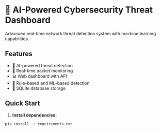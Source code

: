 # 🚀 AI-Powered Cybersecurity Threat Dashboard

Advanced real-time network threat detection system with machine learning capabilities.

## Features
- 🤖 AI-powered threat detection
- 📡 Real-time packet monitoring
- 📊 Web dashboard with API
- 🎯 Rule-based and ML-based detection
- 💾 SQLite database storage

## Quick Start

1. **Install dependencies:**
```bash
pip install -r requirements.txt